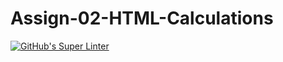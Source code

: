# Assign-02-HTML-Calculations
[![GitHub's Super Linter](https://github.com/ICS2O-Programming-BraydenM/Assign-02-HTML-Calculations/workflows/GitHub's%20Super%20Linter/badge.svg)](https://github.com/ICS2O-Programming-BraydenM/Assign-02-HTML-Calculations/actions)